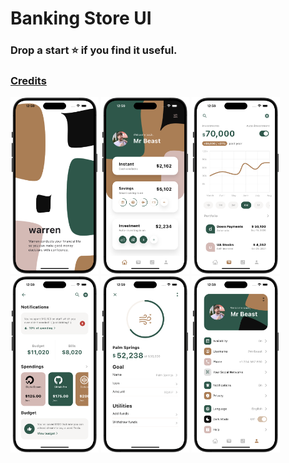# Banking Store UI

### Drop a start ⭐️ if you find it useful.

### [Credits](https://dribbble.com/shots/7285975-Warren-Splash-Investment-Category)
<img src="1.png" width="28%" height="28%"> <img src="2.png" width="28%" height="28%"> <img src="3.png" width="28%" height="28%">
<br>
<img src="4.png" width="28%" height="28%"> <img src="5.png" width="28%" height="28%"> <img src="6.png" width="28%" height="28%">

